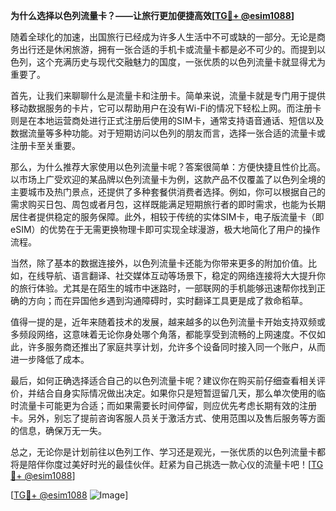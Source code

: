 **为什么选择以色列流量卡？——让旅行更加便捷高效[[TG💪+ @esim1088](https://t.me/s/esim1088)]**

随着全球化的加速，出国旅行已经成为许多人生活中不可或缺的一部分。无论是商务出行还是休闲旅游，拥有一张合适的手机卡或流量卡都是必不可少的。而提到以色列，这个充满历史与现代交融魅力的国度，一张优质的以色列流量卡就显得尤为重要了。

首先，让我们来聊聊什么是流量卡和注册卡。简单来说，流量卡就是专门用于提供移动数据服务的卡片，它可以帮助用户在没有Wi-Fi的情况下轻松上网。而注册卡则是在本地运营商处进行正式注册后使用的SIM卡，通常支持语音通话、短信以及数据流量等多种功能。对于短期访问以色列的朋友而言，选择一张合适的流量卡或注册卡至关重要。

那么，为什么推荐大家使用以色列流量卡呢？答案很简单：方便快捷且性价比高。以市场上广受欢迎的某品牌以色列流量卡为例，这款产品不仅覆盖了以色列全境的主要城市及热门景点，还提供了多种套餐供消费者选择。例如，你可以根据自己的需求购买日包、周包或者月包，这样既能满足短期旅行者的即时需求，也能为长期居住者提供稳定的服务保障。此外，相较于传统的实体SIM卡，电子版流量卡（即eSIM）的优势在于无需更换物理卡即可实现全球漫游，极大地简化了用户的操作流程。

当然，除了基本的数据连接外，以色列流量卡还能为你带来更多的附加价值。比如，在线导航、语言翻译、社交媒体互动等场景下，稳定的网络连接将大大提升你的旅行体验。尤其是在陌生的城市中迷路时，一部联网的手机能够迅速帮你找到正确的方向；而在异国他乡遇到沟通障碍时，实时翻译工具更是成了救命稻草。

值得一提的是，近年来随着技术的发展，越来越多的以色列流量卡开始支持双频或多频段网络，这意味着无论你身处哪个角落，都能享受到流畅的上网速度。不仅如此，许多服务商还推出了家庭共享计划，允许多个设备同时接入同一个账户，从而进一步降低了成本。

最后，如何正确选择适合自己的以色列流量卡呢？建议你在购买前仔细查看相关评价，并结合自身实际情况做出决定。如果你只是短暂逗留几天，那么单次使用的临时流量卡可能更为合适；而如果需要长时间停留，则应优先考虑长期有效的注册卡。另外，别忘了提前咨询客服人员关于激活方式、使用范围以及售后服务等方面的信息，确保万无一失。

总之，无论你是计划前往以色列工作、学习还是观光，一张优质的以色列流量卡都将是陪伴你度过美好时光的最佳伙伴。赶紧为自己挑选一款心仪的流量卡吧！[[TG💪+ @esim1088](https://t.me/s/esim1088)]

[[TG💪+ @esim1088](https://t.me/s/esim1088) ![Image](https://i.postimg.cc/4NQfJmqS/Snipaste-2025-05-13-00-14-12.png)]